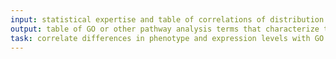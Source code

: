 ```yaml
---
input: statistical expertise and table of correlations of distribution of phenotype in organ systems with expression of genes in the organs
output: table of GO or other pathway analysis terms that characterize the sexually dimorphic phenotypes or gene expressions
task: correlate differences in phenotype and expression levels with GO terms
---
```

